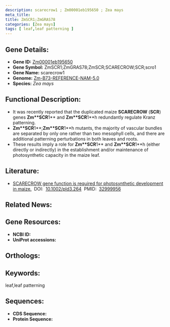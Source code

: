 ```yaml
---
description: scarecrow1 ; Zm00001eb195650 ; Zea mays
meta_title:
title: ZmSCR1;ZmGRAS78
categories: [Zea mays]
tags: [ leaf,leaf patterning ]
---
```


## Gene Details:
- **Gene ID:**	[Zm00001eb195650]()
- **Gene Symbol:** ZmSCR1;ZmGRAS78;ZmSCR;SCARECROW;SCR;scro1
- **Gene Name:** scarecrow1
- **Genome:** [Zm-B73-REFERENCE-NAM-5.0]()
- **Species:** *Zea mays*

## Functional Description:
   - It was recently reported that the duplicated maize **SCARECROW** (**SCR**) genes ****Zm**SCR****1** and ****Zm**SCR****1**h redundantly regulate Kranz patterning.
   - ****Zm**SCR****1**;****Zm**SCR****1**h mutants, the majority of vascular bundles are separated by only one rather than two mesophyll cells, and there are additional patterning perturbations in both leaves and roots.
   - These results imply a role for ****Zm**SCR****1** and ****Zm**SCR****1**h (either directly or indirectly) in the establishment and/or maintenance of photosynthetic capacity in the maize leaf.

## Literature:
   - [SCARECROW gene function is required for photosynthetic development in maize.]( https://onlinelibrary.wiley.com/doi/10.1002/pld3.264)&nbsp;&nbsp;DOI:&nbsp;&nbsp;[10.1002/pld3.264](https://onlinelibrary.wiley.com/doi/10.1002/pld3.264)&nbsp;&nbsp;PMID:&nbsp;&nbsp;[32999956](https://pubmed.ncbi.nlm.nih.gov/32999956/)

## Related News:

## Gene Resources:
- **NCBI ID:** [](https://www.ncbi.nlm.nih.gov/gene/?term=)
- **UniProt accessions:** [](https://www.uniprot.org/uniprotkb//entry)

## Orthologs:

## Keywords:
leaf,leaf patterning

## Sequences:
- **CDS Sequence:**
- **Protein Sequence:**
